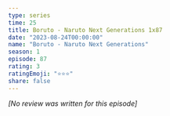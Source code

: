 ```yaml
---
type: series
time: 25
title: Boruto - Naruto Next Generations 1x87
date: "2023-08-24T00:00:00"
name: "Boruto - Naruto Next Generations"
season: 1
episode: 87
rating: 3
ratingEmoji: "⭐️⭐️⭐️"
share: false
---
```


_[No review was written for this episode]_